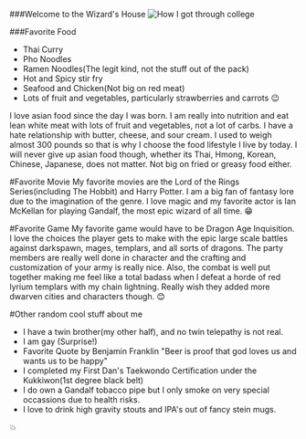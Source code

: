 ###Welcome to the Wizard's House
![How I got through college](https://cloud.githubusercontent.com/assets/8977392/5950658/2cb8ced4-a72b-11e4-9072-55d0fb4a919d.jpg)

###Favorite Food
* Thai Curry
* Pho Noodles 
* Ramen Noodles(The legit kind, not the stuff out of the pack)
* Hot and Spicy stir fry 
* Seafood and Chicken(Not big on red meat)
* Lots of fruit and vegetables, particularly strawberries and carrots
:wink:


I love asian food since the day I was born. I am really into nutrition and eat lean white meat with lots of fruit and vegetables, not a lot of carbs. I have a hate relationship with butter, cheese, and sour cream. I used to weigh almost 300 pounds so that is why I choose the food lifestyle I live by today. I will never give up asian food though, whether its Thai, Hmong, Korean, Chinese, Japanese, does not matter. Not big on fried or greasy food either. 

#Favorite Movie
My favorite movies are the Lord of the Rings Series(including The Hobbit) and Harry Potter. I am a big fan of fantasy lore due to the imagination of the genre. I love magic and my favorite actor is Ian McKellan for playing Gandalf, the most epic wizard of all time. 
:grin:

#Favorite Game
My favorite game would have to be Dragon Age Inquisition. I love the choices the player gets to make with the epic large scale battles against darkspawn, mages, templars, and all sorts of dragons. The party members are really well done in character and the crafting and customization of your army is really nice. Also, the combat is well put together making me feel like a total badass when I defeat a horde of red lyrium templars with my chain lightning. Really wish they added more dwarven cities and characters though. 
:blush:

#Other random cool stuff about me
* I have a twin brother(my other half), and no twin telepathy is not real.
* I am gay (Surprise!)
* Favorite Quote by Benjamin Franklin "Beer is proof that god loves us and wants us to be happy"
* I completed my First Dan's Taekwondo Certification under the Kukkiwon(1st degree black belt)
* I do own a Gandalf tobacco pipe but I only smoke on very special occassions due to health risks. 
* I love to drink high gravity stouts and IPA's out of fancy stein mugs.

:boom:
